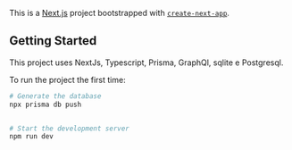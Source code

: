 This is a [Next.js](https://nextjs.org/) project bootstrapped
with [`create-next-app`](https://github.com/vercel/next.js/tree/canary/packages/create-next-app).

## Getting Started

This project uses NextJs, Typescript, Prisma, GraphQl, sqlite e Postgresql.

To run the project the first time:

```bash
# Generate the database
npx prisma db push


# Start the development server
npm run dev
```
